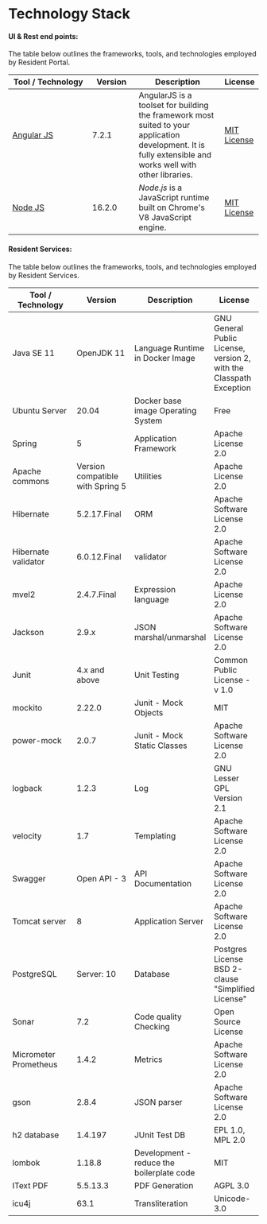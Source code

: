 # Technology Stack

#### **UI & Rest end points:**

The table below outlines the frameworks, tools, and technologies employed by Resident Portal.

<table><thead><tr><th width="179">Tool / Technology</th><th width="89">Version</th><th width="192">Description</th><th>License</th></tr></thead><tbody><tr><td><a href="https://angular.io/">Angular JS</a></td><td>7.2.1</td><td>AngularJS is a toolset for building the framework most suited to your application development. It is fully extensible and works well with other libraries.</td><td><a href="https://github.com/angular/angular/blob/main/LICENSE">MIT License</a></td></tr><tr><td><a href="https://nodejs.org/en">Node JS</a></td><td>16.2.0</td><td><em>Node</em>.<em>js</em> is a JavaScript runtime built on Chrome's V8 JavaScript engine.</td><td><a href="https://github.com/nodejs/node/blob/main/LICENSE">MIT License</a></td></tr></tbody></table>

#### **Resident Services:**

The table below outlines the frameworks, tools, and technologies employed by Resident Services.

<table><thead><tr><th width="178">Tool / Technology</th><th width="131">Version</th><th width="140">Description</th><th>License</th></tr></thead><tbody><tr><td>Java SE 11</td><td>OpenJDK 11</td><td>Language Runtime in Docker Image</td><td>GNU General Public License, version 2, with the Classpath Exception</td></tr><tr><td>Ubuntu Server</td><td>20.04</td><td>Docker base image Operating System</td><td>Free</td></tr><tr><td>Spring</td><td>5</td><td>Application Framework</td><td>Apache License 2.0</td></tr><tr><td>Apache commons</td><td>Version compatible with Spring 5</td><td>Utilities</td><td>Apache License 2.0</td></tr><tr><td>Hibernate</td><td>5.2.17.Final</td><td>ORM</td><td>Apache Software License 2.0</td></tr><tr><td>Hibernate validator</td><td>6.0.12.Final</td><td>validator</td><td>Apache Software License 2.0</td></tr><tr><td>mvel2</td><td>2.4.7.Final</td><td>Expression language</td><td>Apache License 2.0</td></tr><tr><td>Jackson</td><td>2.9.x</td><td>JSON marshal/unmarshal</td><td>Apache Software License 2.0</td></tr><tr><td>Junit</td><td>4.x and above</td><td>Unit Testing</td><td>Common Public License - v 1.0</td></tr><tr><td>mockito</td><td>2.22.0</td><td>Junit - Mock Objects</td><td>MIT</td></tr><tr><td>power-mock</td><td>2.0.7</td><td>Junit - Mock Static Classes</td><td>Apache Software License 2.0</td></tr><tr><td>logback</td><td>1.2.3</td><td>Log</td><td>GNU Lesser GPL Version 2.1</td></tr><tr><td>velocity</td><td>1.7</td><td>Templating </td><td>Apache Software License 2.0</td></tr><tr><td>Swagger</td><td>Open API - 3</td><td>API Documentation</td><td>Apache Software License 2.0</td></tr><tr><td>Tomcat server</td><td>8</td><td>Application Server</td><td>Apache Software License 2.0</td></tr><tr><td>PostgreSQL</td><td>Server: 10</td><td>Database</td><td>Postgres License BSD 2-clause "Simplified License"</td></tr><tr><td>Sonar</td><td>7.2</td><td>Code quality Checking</td><td>Open Source License</td></tr><tr><td>Micrometer Prometheus</td><td>1.4.2</td><td>Metrics</td><td>Apache Software License 2.0</td></tr><tr><td>gson</td><td>2.8.4</td><td>JSON parser</td><td>Apache Software License 2.0</td></tr><tr><td>h2 database</td><td>1.4.197</td><td>JUnit Test DB</td><td>EPL 1.0, MPL 2.0</td></tr><tr><td>lombok</td><td>1.18.8</td><td>Development - reduce the boilerplate code</td><td>MIT</td></tr><tr><td>IText PDF</td><td>5.5.13.3</td><td>PDF Generation</td><td>AGPL 3.0</td></tr><tr><td>icu4j</td><td>63.1</td><td>Transliteration</td><td>Unicode-3.0</td></tr></tbody></table>

